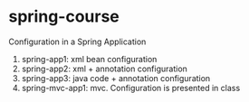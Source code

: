 # spring-course

Configuration in a Spring Application

1) spring-app1: xml bean configuration
2) spring-app2: xml + annotation configuration
3) spring-app3: java code + annotation configuration
4) spring-mvc-app1: mvc. Configuration is presented in class 
